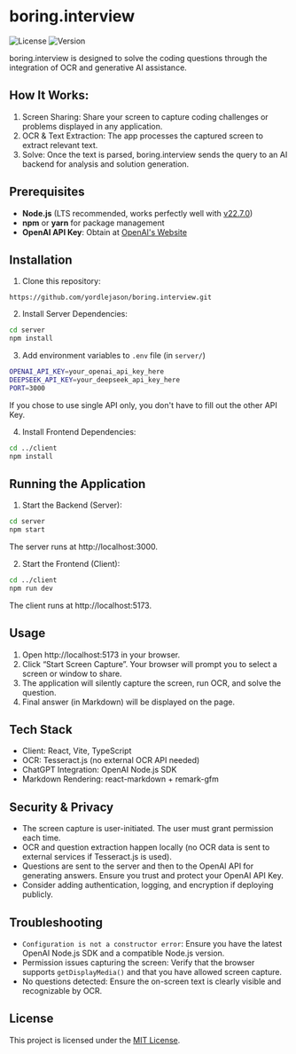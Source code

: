 # boring.interview

![License](https://img.shields.io/github/license/yordlejason/boring.interview)
![Version](https://img.shields.io/github/v/release/yordlejason/boring.interview)

boring.interview is designed to solve the coding questions through the integration of OCR and generative AI assistance. 

## How It Works:
1.	Screen Sharing: Share your screen to capture coding challenges or problems displayed in any application.
2.	OCR & Text Extraction: The app processes the captured screen to extract relevant text.
3.	Solve: Once the text is parsed, boring.interview sends the query to an AI backend for analysis and solution generation.

## Prerequisites

- **Node.js** (LTS recommended, works perfectly well with [v22.7.0](https://nodejs.org/en/blog/release/v22.7.0))
- **npm** or **yarn** for package management
- **OpenAI API Key**: Obtain at [OpenAI's Website](https://platform.openai.com/)

## Installation

1.	Clone this repository:

```https://github.com/yordlejason/boring.interview.git```

2.	Install Server Dependencies:
```bash
cd server
npm install
```

3.	Add environment variables to `.env` file (in `server/`)
```bash
OPENAI_API_KEY=your_openai_api_key_here
DEEPSEEK_API_KEY=your_deepseek_api_key_here
PORT=3000
```
If you chose to use single API only, you don't have to fill out the other API Key.

4.	Install Frontend Dependencies:
```bash
cd ../client
npm install
```

## Running the Application
1.	Start the Backend (Server):
```bash
cd server
npm start
```
The server runs at http://localhost:3000.

2.	Start the Frontend (Client):
```bash
cd ../client
npm run dev
```
The client runs at http://localhost:5173.

## Usage
1.	Open http://localhost:5173 in your browser.
2.	Click “Start Screen Capture”. Your browser will prompt you to select a screen or window to share.
3.	The application will silently capture the screen, run OCR, and solve the question.
4.	Final answer (in Markdown) will be displayed on the page.

## Tech Stack
-	Client: React, Vite, TypeScript
-	OCR: Tesseract.js (no external OCR API needed)
-	ChatGPT Integration: OpenAI Node.js SDK
-	Markdown Rendering: react-markdown + remark-gfm

## Security & Privacy
- The screen capture is user-initiated. The user must grant permission each time.
- OCR and question extraction happen locally (no OCR data is sent to external services if Tesseract.js is used).
- Questions are sent to the server and then to the OpenAI API for generating answers. Ensure you trust and protect your OpenAI API Key.
- Consider adding authentication, logging, and encryption if deploying publicly.

## Troubleshooting
- `Configuration is not a constructor error`: Ensure you have the latest OpenAI Node.js SDK and a compatible Node.js version.
- Permission issues capturing the screen: Verify that the browser supports `getDisplayMedia()` and that you have allowed screen capture.
- No questions detected: Ensure the on-screen text is clearly visible and recognizable by OCR.

## License

This project is licensed under the [MIT License](LICENSE).
